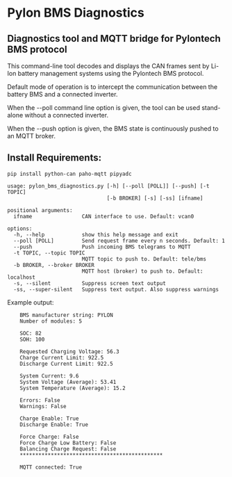 # Pylon BMS Diagnostics
## Diagnostics tool and MQTT bridge for Pylontech BMS protocol
This command-line tool decodes and displays the CAN frames sent by Li-Ion battery management systems using the Pylontech BMS protocol.

Default mode of operation is to intercept the communication between the battery BMS and a connected inverter.

When the --poll command line option is given, the tool can be used stand-alone without a connected inverter.

When the --push option is given, the BMS state is continuously pushed to an MQTT broker.

## Install Requirements:
```
pip install python-can paho-mqtt pipyadc
```

```
usage: pylon_bms_diagnostics.py [-h] [--poll [POLL]] [--push] [-t TOPIC]
                                [-b BROKER] [-s] [-ss] [ifname]

positional arguments:
  ifname                CAN interface to use. Default: vcan0

options:
  -h, --help            show this help message and exit
  --poll [POLL]         Send request frame every n seconds. Default: 1
  --push                Push incoming BMS telegrams to MQTT
  -t TOPIC, --topic TOPIC
                        MQTT topic to push to. Default: tele/bms
  -b BROKER, --broker BROKER
                        MQTT host (broker) to push to. Default: localhost
  -s, --silent          Suppress screen text output
  -ss, --super-silent   Suppress text output. Also suppress warnings
```

Example output:
```
    BMS manufacturer string: PYLON
    Number of modules: 5
    
    SOC: 82
    SOH: 100
    
    Requested Charging Voltage: 56.3
    Charge Current Limit: 922.5
    Discharge Current Limit: 922.5
    
    System Current: 9.6
    System Voltage (Average): 53.41
    System Temperature (Average): 15.2
    
    Errors: False
    Warnings: False
    
    Charge Enable: True
    Discharge Enable: True
    
    Force Charge: False
    Force Charge Low Battery: False
    Balancing Charge Request: False
    **********************************************
    
    MQTT connected: True
```
